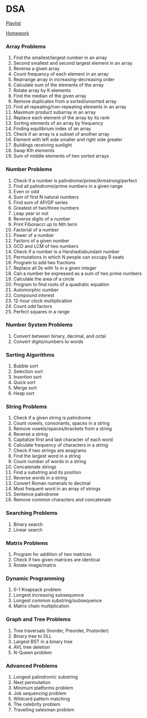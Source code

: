 # DSA
[Playlist](https://www.youtube.com/playlist?list=PLQEaRBV9gAFu4ovJ41PywklqI7IyXwr01)

[Homework](https://drive.google.com/drive/folders/1N9UUtFHRe5a8h1vq3iEVEyvXM5sZDRHv)

### Array Problems
1. Find the smallest/largest number in an array
2. Second smallest and second largest element in an array
3. Reverse a given array
4. Count frequency of each element in an array
5. Rearrange array in increasing-decreasing order
6. Calculate sum of the elements of the array
7. Rotate array by K elements
8. Find the median of the given array
9. Remove duplicates from a sorted/unsorted array
10. Find all repeating/non-repeating elements in an array
11. Maximum product subarray in an array
12. Replace each element of the array by its rank
13. Sorting elements of an array by frequency
14. Finding equilibrium index of an array
15. Check if an array is a subset of another array
16. Element with left side smaller and right side greater
17. Buildings receiving sunlight
18. Swap Kth elements
19. Sum of middle elements of two sorted arrays

### Number Problems
1. Check if a number is palindrome/prime/Armstrong/perfect
2. Find all palindrome/prime numbers in a given range
3. Even or odd
4. Sum of first N natural numbers
5. Find sum of AP/GP series
6. Greatest of two/three numbers
7. Leap year or not
8. Reverse digits of a number
9. Print Fibonacci up to Nth term
10. Factorial of a number
11. Power of a number
12. Factors of a given number
13. GCD and LCM of two numbers
14. Check if a number is a Harshad/abundant number
15. Permutations in which N people can occupy R seats
16. Program to add two fractions
17. Replace all 0s with 1s in a given integer
18. Can a number be expressed as a sum of two prime numbers
19. Calculate the area of a circle
20. Program to find roots of a quadratic equation
21. Automorphic number
22. Compound interest
23. 12-hour clock multiplication
24. Count odd factors
25. Perfect squares in a range

### Number System Problems
1. Convert between binary, decimal, and octal
2. Convert digits/numbers to words

### Sorting Algorithms
1. Bubble sort
2. Selection sort
3. Insertion sort
4. Quick sort
5. Merge sort
6. Heap sort

### String Problems
1. Check if a given string is palindrome
2. Count vowels, consonants, spaces in a string
3. Remove vowels/spaces/brackets from a string
4. Reverse a string
5. Capitalize first and last character of each word
6. Calculate frequency of characters in a string
7. Check if two strings are anagrams
8. Find the largest word in a string
9. Count number of words in a string
10. Concatenate strings
11. Find a substring and its position
12. Reverse words in a string
13. Convert Roman numerals to decimal
14. Most frequent word in an array of strings
15. Sentence palindrome
16. Remove common characters and concatenate

### Searching Problems
1. Binary search
2. Linear search

### Matrix Problems
1. Program for addition of two matrices
2. Check if two given matrices are identical
3. Rotate image/matrix

### Dynamic Programming
1. 0-1 Knapsack problem
2. Longest increasing subsequence
3. Longest common substring/subsequence
4. Matrix chain multiplication

### Graph and Tree Problems
1. Tree traversals (Inorder, Preorder, Postorder)
2. Binary tree to DLL
3. Largest BST in a binary tree
4. AVL tree deletion
5. N-Queen problem

### Advanced Problems
1. Longest palindromic substring
2. Next permutation
3. Minimum platforms problem
4. Job sequencing problem
5. Wildcard pattern matching
6. The celebrity problem
7. Travelling salesman problem


